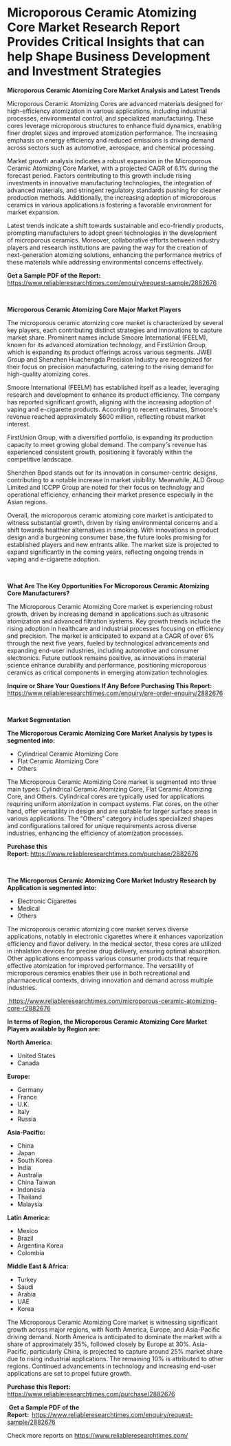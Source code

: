 <p><h1>Microporous Ceramic Atomizing Core Market Research Report Provides Critical Insights that can help Shape Business Development and Investment Strategies</h1></p><p><strong>Microporous Ceramic Atomizing Core Market Analysis and Latest Trends</strong></p>
<p><p>Microporous Ceramic Atomizing Cores are advanced materials designed for high-efficiency atomization in various applications, including industrial processes, environmental control, and specialized manufacturing. These cores leverage microporous structures to enhance fluid dynamics, enabling finer droplet sizes and improved atomization performance. The increasing emphasis on energy efficiency and reduced emissions is driving demand across sectors such as automotive, aerospace, and chemical processing.</p><p>Market growth analysis indicates a robust expansion in the Microporous Ceramic Atomizing Core Market, with a projected CAGR of 6.1% during the forecast period. Factors contributing to this growth include rising investments in innovative manufacturing technologies, the integration of advanced materials, and stringent regulatory standards pushing for cleaner production methods. Additionally, the increasing adoption of microporous ceramics in various applications is fostering a favorable environment for market expansion. </p><p>Latest trends indicate a shift towards sustainable and eco-friendly products, prompting manufacturers to adopt green technologies in the development of microporous ceramics. Moreover, collaborative efforts between industry players and research institutions are paving the way for the creation of next-generation atomizing solutions, enhancing the performance metrics of these materials while addressing environmental concerns effectively.</p></p>
<p><strong>Get a Sample PDF of the Report:&nbsp;</strong> <a href="https://www.reliableresearchtimes.com/enquiry/request-sample/2882676?utm_campaign=3223&utm_medium=2&utm_source=Github&utm_content=ia&utm_term=13032025&utm_id=microporous-ceramic-atomizing-core">https://www.reliableresearchtimes.com/enquiry/request-sample/2882676</a></p>
<p>&nbsp;</p>
<p><strong>Microporous Ceramic Atomizing Core Major Market Players</strong></p>
<p><p>The microporous ceramic atomizing core market is characterized by several key players, each contributing distinct strategies and innovations to capture market share. Prominent names include Smoore International (FEELM), known for its advanced atomization technology, and FirstUnion Group, which is expanding its product offerings across various segments. JWEI Group and Shenzhen Huachengda Precision Industry are recognized for their focus on precision manufacturing, catering to the rising demand for high-quality atomizing cores.</p><p>Smoore International (FEELM) has established itself as a leader, leveraging research and development to enhance its product efficiency. The company has reported significant growth, aligning with the increasing adoption of vaping and e-cigarette products. According to recent estimates, Smoore's revenue reached approximately $600 million, reflecting robust market interest.</p><p>FirstUnion Group, with a diversified portfolio, is expanding its production capacity to meet growing global demand. The company's revenue has experienced consistent growth, positioning it favorably within the competitive landscape.</p><p>Shenzhen Bpod stands out for its innovation in consumer-centric designs, contributing to a notable increase in market visibility. Meanwhile, ALD Group Limited and ICCPP Group are noted for their focus on technology and operational efficiency, enhancing their market presence especially in the Asian regions.</p><p>Overall, the microporous ceramic atomizing core market is anticipated to witness substantial growth, driven by rising environmental concerns and a shift towards healthier alternatives in smoking. With innovations in product design and a burgeoning consumer base, the future looks promising for established players and new entrants alike. The market size is projected to expand significantly in the coming years, reflecting ongoing trends in vaping and e-cigarette adoption.</p></p>
<p>&nbsp;</p>
<p><strong>What Are The Key Opportunities For Microporous Ceramic Atomizing Core Manufacturers?</strong></p>
<p><p>The Microporous Ceramic Atomizing Core market is experiencing robust growth, driven by increasing demand in applications such as ultrasonic atomization and advanced filtration systems. Key growth trends include the rising adoption in healthcare and industrial processes focusing on efficiency and precision. The market is anticipated to expand at a CAGR of over 6% through the next five years, fueled by technological advancements and expanding end-user industries, including automotive and consumer electronics. Future outlook remains positive, as innovations in material science enhance durability and performance, positioning microporous ceramics as critical components in emerging atomization technologies.</p></p>
<p><strong>Inquire or Share Your Questions If Any Before Purchasing This Report:</strong> <a href="https://www.reliableresearchtimes.com/enquiry/pre-order-enquiry/2882676?utm_campaign=3223&utm_medium=2&utm_source=Github&utm_content=ia&utm_term=13032025&utm_id=microporous-ceramic-atomizing-core">https://www.reliableresearchtimes.com/enquiry/pre-order-enquiry/2882676</a></p>
<p>&nbsp;</p>
<p><strong>Market Segmentation</strong></p>
<p><strong>The Microporous Ceramic Atomizing Core Market Analysis by types is segmented into:</strong></p>
<p><ul><li>Cylindrical Ceramic Atomizing Core</li><li>Flat Ceramic Atomizing Core</li><li>Others</li></ul></p>
<p><p>The Microporous Ceramic Atomizing Core market is segmented into three main types: Cylindrical Ceramic Atomizing Core, Flat Ceramic Atomizing Core, and Others. Cylindrical cores are typically used for applications requiring uniform atomization in compact systems. Flat cores, on the other hand, offer versatility in design and are suitable for larger surface areas in various applications. The "Others" category includes specialized shapes and configurations tailored for unique requirements across diverse industries, enhancing the efficiency of atomization processes.</p></p>
<p><strong>Purchase this Report:&nbsp;</strong><a href="https://www.reliableresearchtimes.com/purchase/2882676?utm_campaign=3223&utm_medium=2&utm_source=Github&utm_content=ia&utm_term=13032025&utm_id=microporous-ceramic-atomizing-core">https://www.reliableresearchtimes.com/purchase/2882676</a></p>
<p>&nbsp;</p>
<p><strong>The Microporous Ceramic Atomizing Core Market Industry Research by Application is segmented into:</strong></p>
<p><ul><li>Electronic Cigarettes</li><li>Medical</li><li>Others</li></ul></p>
<p><p>The microporous ceramic atomizing core market serves diverse applications, notably in electronic cigarettes where it enhances vaporization efficiency and flavor delivery. In the medical sector, these cores are utilized in inhalation devices for precise drug delivery, ensuring optimal absorption. Other applications encompass various consumer products that require effective atomization for improved performance. The versatility of microporous ceramics enables their use in both recreational and pharmaceutical contexts, driving innovation and demand across multiple industries.</p></p>
<p><a href="https://www.reliableresearchtimes.com/microporous-ceramic-atomizing-core-r2882676?utm_campaign=3223&utm_medium=2&utm_source=Github&utm_content=ia&utm_term=13032025&utm_id=microporous-ceramic-atomizing-core">&nbsp;https://www.reliableresearchtimes.com/microporous-ceramic-atomizing-core-r2882676</a></p>
<p><strong>In terms of Region, the Microporous Ceramic Atomizing Core Market Players available by Region are:</strong></p>
<p>
    <p> <strong> North America: </strong>
        <ul>
            <li>United States</li>
            <li>Canada</li>
        </ul>
        </p> 
    <p> <strong> Europe: </strong>
        <ul>
            <li>Germany</li>
            <li>France</li>
            <li>U.K.</li>
            <li>Italy</li>
            <li>Russia</li>
        </ul>
        </p> 
    <p> <strong> Asia-Pacific: </strong>
        <ul>
            <li>China</li>
            <li>Japan</li>
            <li>South Korea</li>
            <li>India</li>
            <li>Australia</li>
            <li>China Taiwan</li>
            <li>Indonesia</li>
            <li>Thailand</li>
            <li>Malaysia</li>
        </ul>
        </p> 
    <p> <strong> Latin America: </strong>
        <ul>
            <li>Mexico</li>
            <li>Brazil</li>
            <li>Argentina Korea</li>
            <li>Colombia</li>
        </ul>
        </p> 
    <p> <strong> Middle East & Africa: </strong>
        <ul>
            <li>Turkey</li>
            <li>Saudi</li>
            <li>Arabia</li>
            <li>UAE</li>
            <li>Korea</li>
        </ul>
    </p>
    </p>
<p><p>The Microporous Ceramic Atomizing Core market is witnessing significant growth across major regions, with North America, Europe, and Asia-Pacific driving demand. North America is anticipated to dominate the market with a share of approximately 35%, followed closely by Europe at 30%. Asia-Pacific, particularly China, is projected to capture around 25% market share due to rising industrial applications. The remaining 10% is attributed to other regions. Continued advancements in technology and increasing end-user applications are set to propel future growth.</p></p>
<p><strong>Purchase this Report: </strong><a href="https://www.reliableresearchtimes.com/purchase/2882676?utm_campaign=3223&utm_medium=2&utm_source=Github&utm_content=ia&utm_term=13032025&utm_id=microporous-ceramic-atomizing-core">https://www.reliableresearchtimes.com/purchase/2882676</a></p>
<p>&nbsp;<strong>Get a Sample PDF of the Report:&nbsp;&nbsp;</strong><a href="https://www.reliableresearchtimes.com/enquiry/request-sample/2882676?utm_campaign=3223&utm_medium=2&utm_source=Github&utm_content=ia&utm_term=13032025&utm_id=microporous-ceramic-atomizing-core">https://www.reliableresearchtimes.com/enquiry/request-sample/2882676</a></p>
<p><strong></strong></p>
<p>Check more reports on <a href="https://www.reliableresearchtimes.com/?utm_campaign=3223&utm_medium=2&utm_source=Github&utm_content=ia&utm_term=13032025&utm_id=microporous-ceramic-atomizing-core">https://www.reliableresearchtimes.com/</a></p>